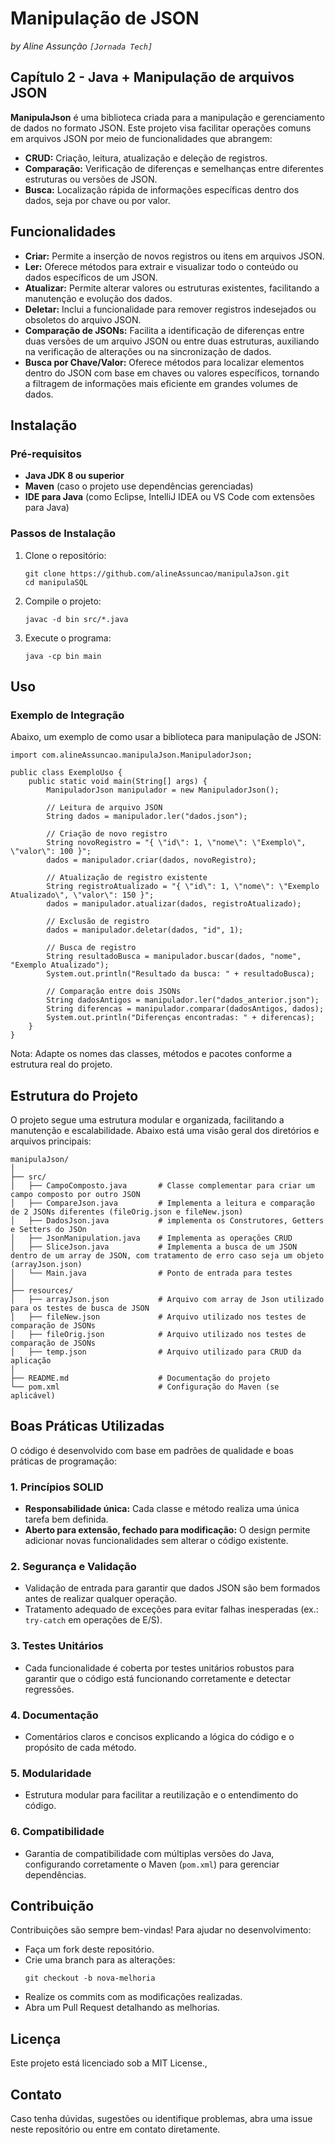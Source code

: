 # Manipulação de JSON
*by Aline Assunção `[Jornada Tech]`*

## Capítulo 2 - Java + Manipulação de arquivos JSON 

**ManipulaJson** é uma biblioteca criada para a manipulação e gerenciamento de dados no formato JSON. Este projeto visa facilitar operações comuns em arquivos JSON por meio de funcionalidades que abrangem:

- **CRUD:** Criação, leitura, atualização e deleção de registros.
- **Comparação:** Verificação de diferenças e semelhanças entre diferentes estruturas ou versões de JSON.
- **Busca:** Localização rápida de informações específicas dentro dos dados, seja por chave ou por valor.

## Funcionalidades

- **Criar:** Permite a inserção de novos registros ou itens em arquivos JSON.
- **Ler:** Oferece métodos para extrair e visualizar todo o conteúdo ou dados específicos de um JSON.
- **Atualizar:** Permite alterar valores ou estruturas existentes, facilitando a manutenção e evolução dos dados.
- **Deletar:** Inclui a funcionalidade para remover registros indesejados ou obsoletos do arquivo JSON.
- **Comparação de JSONs:** Facilita a identificação de diferenças entre duas versões de um arquivo JSON ou entre duas estruturas, auxiliando na verificação de alterações ou na sincronização de dados.
- **Busca por Chave/Valor:** Oferece métodos para localizar elementos dentro do JSON com base em chaves ou valores específicos, tornando a filtragem de informações mais eficiente em grandes volumes de dados.

## Instalação

### Pré-requisitos

- **Java JDK 8 ou superior**
- **Maven** (caso o projeto use dependências gerenciadas)
- **IDE para Java** (como Eclipse, IntelliJ IDEA ou VS Code com extensões para Java)

### Passos de Instalação

1. Clone o repositório:
   ```
   git clone https://github.com/alineAssuncao/manipulaJson.git
   cd manipulaSQL
   ```
2. Compile o projeto:
   ```
   javac -d bin src/*.java
   ```
3. Execute o programa:
   ```
   java -cp bin main
   ```

## Uso

### Exemplo de Integração
Abaixo, um exemplo de como usar a biblioteca para manipulação de JSON:
```
import com.alineAssuncao.manipulaJson.ManipuladorJson;

public class ExemploUso {
    public static void main(String[] args) {
        ManipuladorJson manipulador = new ManipuladorJson();

        // Leitura de arquivo JSON
        String dados = manipulador.ler("dados.json");

        // Criação de novo registro
        String novoRegistro = "{ \"id\": 1, \"nome\": \"Exemplo\", \"valor\": 100 }";
        dados = manipulador.criar(dados, novoRegistro);

        // Atualização de registro existente
        String registroAtualizado = "{ \"id\": 1, \"nome\": \"Exemplo Atualizado\", \"valor\": 150 }";
        dados = manipulador.atualizar(dados, registroAtualizado);

        // Exclusão de registro
        dados = manipulador.deletar(dados, "id", 1);

        // Busca de registro
        String resultadoBusca = manipulador.buscar(dados, "nome", "Exemplo Atualizado");
        System.out.println("Resultado da busca: " + resultadoBusca);

        // Comparação entre dois JSONs
        String dadosAntigos = manipulador.ler("dados_anterior.json");
        String diferencas = manipulador.comparar(dadosAntigos, dados);
        System.out.println("Diferenças encontradas: " + diferencas);
    }
}
```

Nota: Adapte os nomes das classes, métodos e pacotes conforme a estrutura real do projeto.

## Estrutura do Projeto

O projeto segue uma estrutura modular e organizada, facilitando a manutenção e escalabilidade. Abaixo está uma visão geral dos diretórios e arquivos principais:
```
manipulaJson/
│
├── src/
│   ├── CampoComposto.java       # Classe complementar para criar um campo composto por outro JSON
│   ├── CompareJson.java         # Implementa a leitura e comparação de 2 JSONs diferentes (fileOrig.json e fileNew.json)
│   ├── DadosJson.java           # implementa os Construtores, Getters e Setters do JSOn
│   ├── JsonManipulation.java    # Implementa as operações CRUD
│   ├── SliceJson.java           # Implementa a busca de um JSON dentro de um array de JSON, com tratamento de erro caso seja um objeto (arrayJson.json)
│   └── Main.java                # Ponto de entrada para testes
│
├── resources/
│   ├── arrayJson.json           # Arquivo com array de Json utilizado para os testes de busca de JSON
│   ├── fileNew.json             # Arquivo utilizado nos testes de comparação de JSONs
│   ├── fileOrig.json            # Arquivo utilizado nos testes de comparação de JSONs
│   ├── temp.json                # Arquivo utilizado para CRUD da aplicação
│
├── README.md                    # Documentação do projeto
└── pom.xml                      # Configuração do Maven (se aplicável)
```


## Boas Práticas Utilizadas

O código é desenvolvido com base em padrões de qualidade e boas práticas de programação:

### 1. **Princípios SOLID**
   - **Responsabilidade única:** Cada classe e método realiza uma única tarefa bem definida.
   - **Aberto para extensão, fechado para modificação:** O design permite adicionar novas funcionalidades sem alterar o código existente.

### 2. **Segurança e Validação**
   - Validação de entrada para garantir que dados JSON são bem formados antes de realizar qualquer operação.
   - Tratamento adequado de exceções para evitar falhas inesperadas (ex.: `try-catch` em operações de E/S).

### 3. **Testes Unitários**
   - Cada funcionalidade é coberta por testes unitários robustos para garantir que o código está funcionando corretamente e detectar regressões.

### 4. **Documentação**
   - Comentários claros e concisos explicando a lógica do código e o propósito de cada método.

### 5. **Modularidade**
   - Estrutura modular para facilitar a reutilização e o entendimento do código.

### 6. **Compatibilidade**
   - Garantia de compatibilidade com múltiplas versões do Java, configurando corretamente o Maven (`pom.xml`) para gerenciar dependências.

## Contribuição
Contribuições são sempre bem-vindas! Para ajudar no desenvolvimento:
- Faça um fork deste repositório.
- Crie uma branch para as alterações:
  ```
  git checkout -b nova-melhoria
  ```
- Realize os commits com as modificações realizadas.
- Abra um Pull Request detalhando as melhorias.

## Licença
Este projeto está licenciado sob a MIT License.,

## Contato
Caso tenha dúvidas, sugestões ou identifique problemas, abra uma issue neste repositório ou entre em contato diretamente.





